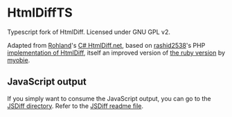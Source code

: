 # HtmlDiffTS
Typescript fork of HtmlDiff. Licensed under GNU GPL v2.

Adapted from [Rohland](https://github.com/Rohland)'s [C# HtmlDiff.net](https://github.com/Rohland/htmldiff.net), based on [rashid2538](https://github.com/rashid2538)'s PHP [implementation of HtmlDiff](https://github.com/rashid2538/php-htmldiff), itself an improved version of [the ruby version](https://github.com/myobie/htmldiff) by [myobie](https://github.com/myobie).

## JavaScript output

If you simply want to consume the JavaScript output, you can go to the [JSDiff directory](JSDiff). Refer to the [JSDiff readme file](JSDiff/README.md).

